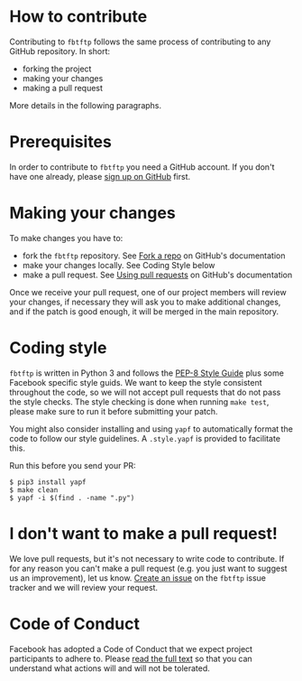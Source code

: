 # How to contribute

Contributing to `fbtftp` follows the same process of contributing to any GitHub
repository. In short:

* forking the project
* making your changes
* making a pull request

More details in the following paragraphs.

# Prerequisites

In order to contribute to `fbtftp` you need a GitHub account. If you don't have
one already, please [sign up on GitHub](https://github.com/signup/free) first.

# Making your changes

To make changes you have to:

* fork the `fbtftp` repository. See [Fork a
 repo](https://help.github.com/articles/fork-a-repo/) on GitHub's documentation
* make your changes locally. See Coding Style below
* make a pull request. See [Using pull
requests](https://help.github.com/articles/using-pull-requests/) on GitHub's
documentation

Once we receive your pull request, one of our project members will review your
changes, if necessary they will ask you to make additional changes, and if the
patch is good enough, it will be merged in the main repository.

# Coding style

`fbtftp` is written in Python 3 and follows the
[PEP-8 Style Guide](https://www.python.org/dev/peps/pep-0008/) plus some
Facebook specific style guids. We want to keep the style consistent throughout
the code, so we will not accept pull requests that do not pass the style
checks.  The style checking is done when running `make test`, please make sure
to run it before submitting your patch.

You might also consider installing and using `yapf` to automatically format
the code to follow our style guidelines. A `.style.yapf` is provided to
facilitate this.

Run this before you send your PR:
```
$ pip3 install yapf
$ make clean
$ yapf -i $(find . -name ".py")
```

# I don't want to make a pull request!

We love pull requests, but it's not necessary to write code to contribute. If
for any reason you can't make a pull request (e.g. you just want to suggest us
an improvement), let us know.
[Create an issue](https://help.github.com/articles/creating-an-issue/)
on the `fbtftp` issue tracker and we will review your request.


# Code of Conduct

Facebook has adopted a Code of Conduct that we expect project participants to adhere to. Please [read the full text](https://code.facebook.com/codeofconduct) so that you can understand what actions will and will not be tolerated.
